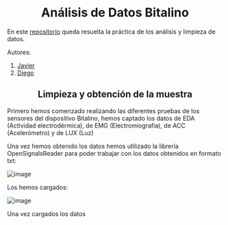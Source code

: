 <h1 align="center">Análisis de Datos Bitalino</h1>

En este [repositorio](https://github.com/Diegodesantos1/Bitalino) queda resuelta la práctica de los análisis y limpieza de datos.

Autores:

1. [Javier](https://github.com/PdEXavierMY)
2. [Diego](https://github.com/Diegodesantos1)

<h2 align="center">Limpieza y obtención de la muestra</h2>

Primero hemos comenzado realizando las diferentes pruebas de los sensores del dispositivo Bitalino, hemos captado los datos de EDA (Actividad electrodérmica), de EMG (Electromiografía), de ACC (Acelerómetro) y de LUX (Luz)

Una vez hemos obtenido los datos hemos utilizado la librería OpenSignalsReader para poder trabajar con los datos obtenidos en formato txt:

![image](https://github.com/Diegodesantos1/Bitalino/assets/91721855/c80d9bf9-56ab-43e5-913e-f5ffcb6c8bdf)

Los hemos cargados:

![image](https://github.com/Diegodesantos1/Bitalino/assets/91721855/a06ba726-4ef3-4527-8e20-a8b151681ee1)


Una vez cargados los datos


